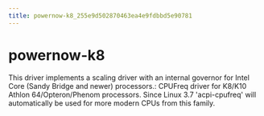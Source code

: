 ```yaml
---
title: powernow-k8_255e9d502870463ea4e9fdbbd5e90781
---
```


# powernow-k8

This driver implements a scaling driver with an internal governor for Intel Core (Sandy Bridge and newer) processors.: CPUFreq driver for K8/K10 Athlon 64/Opteron/Phenom processors. Since Linux 3.7 'acpi-cpufreq' will automatically be used for more modern CPUs from this family.